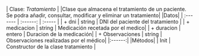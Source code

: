 | Clase: *Tratamiento* |
|Clase que almacena el tratamiento de un paciente. Se podra añadir, consultar, modificar y eliminar un tratamiento|
|Datos|
| :------- | :------: | :----- |
| + dni   | string       | DNI del paciente del tratamiento  |
| + medicacion   | string     | Medicación recetada por el medico|
| + duracion   | entero     | Duracion de la medicación|
| + Observaciones   | string     | Observaciones realizadas por el médico|
|:------:|
|Métodos|
| Init   | Constructor de la clase tratamiento     |
